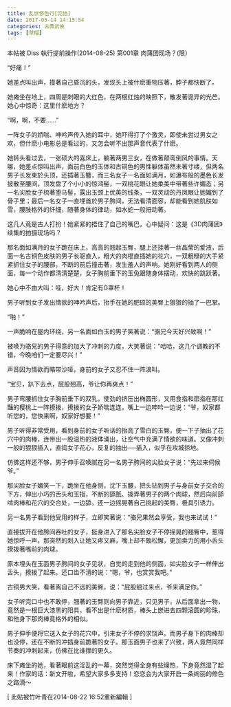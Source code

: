 ```yaml
---
title: 乱世修色行[完结]
date: 2017-05-14 14:15:54
categories: 古典武俠
tags: [草榴]
---
```

本帖被 Diss 執行提前操作(2014-08-25)
第001章 肉蒲团现场？(限）

“好痛！”

她差点叫出声，摸著自己昏沉的头，发现头上被什麽重物压著，脖子都快断了。

她瘫坐在地上，四周是刺眼的大红色，在两根红烛的映照下，散发著诡异的光芒。她心中惊奇：这里什麽地方？

“啊，啊，不要……”

一阵女子的娇喘、呻吟声传入她的耳中，她吓得打了个激灵，即使未尝过男女之欢，但什麽小电影总是看过的，又怎会听不出那声音代表了什麽。

她转头看过去，一张硕大的喜床上，躺著两男三女，在做著颠鸾倒凤的事情。天哪，她差点惊叫出声，面前白色的玉体和古铜色的男性躯体虽然未著寸缕，但两名男子长发束於头顶，还插著玉簪，而三名女子一名面如满月，如瀑布般的墨色长发披散至腰间，顶发盘了个小小的惊鸿髻，一双桃花眼让她柔美中带著些许媚态；另一名尖脸女子梳著堕马髻，露出玉颈上优美的线条，一双灵动的丹凤眼让她媚到了骨子里；最后一名女子一直埋首於男子胯间，无法看清面容，却能看到她肌肤如雪，腰肢格外的纤细，随著身体的律动，如水蛇一般扭动著。

这几人竟是古人打扮！她紧紧的捂住了自己的嘴巴，心中疑问：这是《3D肉蒲团》续集的拍摄现场吗？

那名面如满月的女子跪在床上，高高的翘起玉臀，腿上还挂著一丝晶莹的爱液，后面一名古铜色皮肤的男子长驱直入，粗大的肉棍直插她的花穴，一双粗糙的大手紧紧抓住女子的腰部，不断的前后撞击著，发生羞人的声响。她刚好看到两人的侧面，每一个动作都清清楚楚，女子胸前垂下的玉兔跟随身体摆动，欢快的跳跃著。

她心中不由大叫：哇，好大！肯定有G罩杯！

男子听到女子发出情欲的呻吟声后，抬手在她的肥硕的美臀上狠狠的抽了一巴掌。

“啪！”

一声脆响在屋内环绕，另一名面如白玉的男子笑著说：“骆兄今天好兴致啊！”

被唤为骆兄的男子得意的加大了冲刺的力度，大笑著说：“哈哈，这几个调教的不错，今晚咱们一定要尽兴！”

声音因为情欲而略带沙哑，身前的女子又忍不住一阵浪叫。

“宝贝，趴下去点，屁股翘高，爷让你再爽点！”

男子弯腰抓住女子胸前垂下的双乳，使劲的挤压出椭圆形，又用食指和麽指在那红豔的樱桃上一阵撩拨，撩拨的女子娇喘连连，嘴上一边呻吟一边说：“爷，奴家都听您的，您快来啊，奴家好想要！”

男子听得非常受用，看到身前的女子听话的抬高了雪白的玉臀，便一下子抽出了花穴中的肉棒，连带出一股温热的液体涌出，让空气中充满了情欲的味道。又像冲刺一般的狠狠插入，直捣女子花心，反复的抽出──插入，似乎在攻城掠地。

仿佛这样还不够，男子伸手召唤腻在另一名男子胯间的尖脸女子说：“先过来伺候爷。”

那尖脸女子媚笑一下，跪坐在他身侧，沈下玉腰，把头钻到男子与身前女子交合的下方，伸出小巧的舌头和玉指，不断的舔舐、拨弄著男子的两个肉球，然后向前舔啃肉棒和花穴的交合处，一边舔，还一边摇晃著自己挑起的美臀，极具引诱力。

另一名男子看到他受用的样子，立即笑著说：“骆兄果然会享受，我也来试试！”

直接拔开在他胯间吞吐的女子，挺身进入了那名尖脸女子不停摇晃的翘臀中，惹得她惊呼一声，那突然的刺入让她又疼又麻，嘴上却不敢松懈，更加卖力的用小舌头撩拨著嘴前的肉球。

原本埋头在玉面男子胯间的女子见状，自觉的走到他的侧面，如尖脸女子一样伸出舌头，撩拨了起来。还口齿不清的说：“嗯，爷，也赏赏我吧。”

古铜男大笑，看著离自己不远的美臀，说：“屁股翘过来点，爷来满足你。”

女子听完口中也不敢停，翘著的玉臀则向男子靠近，只见男子，从后面拿出一物，竟然是一根巨大漆黑的阳具，看不出是什麽材质，棒头上嵌进去四颗滚圆的珍珠，和他身下那肉棒竟格外的相似。

男子伸手便将它送入女子的花穴中，引来女子不停的求饶声。而男子身下的肉棒却也没停，还在不断的冲插身前跪著的女子。那玉面男子也来了兴致，两人竟然同样节奏的冲刺起来，仿佛在比谁撑的更久。

床下瘫坐的她，看著眼前这淫乱的一幕，突然觉得全身有些燥热，下身竟然湿了起来！作家的话：新文开啦，希望大家多多支持！恋恋会为大家开启一条绚丽的修色之路滴～


[ 此貼被竹叶青在2014-08-22 16:52重新編輯 ]
